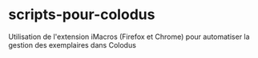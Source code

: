 # scripts-pour-colodus
Utilisation de l'extension iMacros (Firefox et Chrome) pour automatiser la gestion des exemplaires dans Colodus
